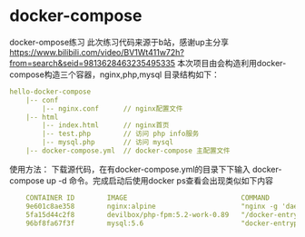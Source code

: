 # docker-compose
docker-ompose练习
此次练习代码来源于b站，感谢up主分享 https://www.bilibili.com/video/BV1Wt411w72h?from=search&seid=9813628463235495335
本次项目由会构造利用docker-compose构造三个容器，nginx,php,mysql
目录结构如下：
```yaml
hello-docker-compose
    |-- conf
        |-- nginx.conf      // nginx配置文件
    |-- html
        |-- index.html      // nginx首页
        |-- test.php        // 访问 php info服务
        |-- mysql.php       // 访问 mysql
    |-- docker-compose.yml  // docker-compose 主配置文件
```
使用方法：
下载源代码，在有docker-compose.yml的目录下下输入 docker-compose up -d 命令。完成启动后使用docker ps查看会出现类似如下内容
```yaml
    CONTAINER ID        IMAGE                            COMMAND                  CREATED             STATUS              PORTS                NAMES
    9e601c8ae358        nginx:alpine                     "nginx -g 'daemon of…"   50 minutes ago      Up 49 minutes       0.0.0.0:80->80/tcp   firstdocker_nginx_1
    5fa15d44c2f8        devilbox/php-fpm:5.2-work-0.89   "/docker-entrypoint.…"   53 minutes ago      Up 53 minutes       9000/tcp             firstdocker_php_1
    96bf8fa67f3f        mysql:5.6                        "docker-entrypoint.s…"   53 minutes ago      Up 53 minutes       3306/tcp             firstdocker_mysql_1
```
